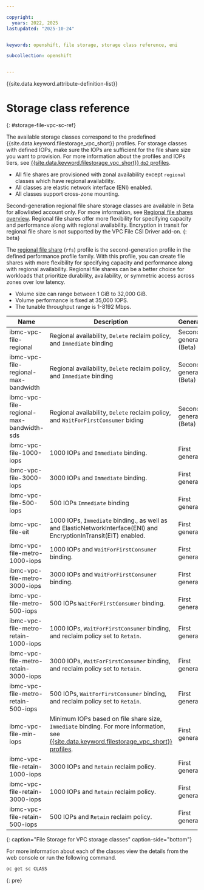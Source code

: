 ```yaml
---

copyright: 
  years: 2022, 2025
lastupdated: "2025-10-24"


keywords: openshift, file storage, storage class reference, eni

subcollection: openshift


---
```


{{site.data.keyword.attribute-definition-list}}


# Storage class reference
{: #storage-file-vpc-sc-ref}

The available storage classes correspond to the predefined {{site.data.keyword.filestorage_vpc_short}} profiles. For storage classes with defined IOPs, make sure the IOPs are sufficient for the file share size you want to provision. For more information about the profiles and IOPs tiers, see [{{site.data.keyword.filestorage_vpc_short}} `dp2` profiles](/docs/vpc?topic=vpc-file-storage-profiles&interface=ui#dp2-profile).

- All file shares are provisioned with zonal availability except `regional` classes which have regional availability.
- All classes are elastic network interface (ENI) enabled.
- All classes support cross-zone mounting.

Second-generation regional file share storage classes are available in Beta for allowlisted account only. For more information, see [Regional file shares overview](/docs/vpc?topic=vpc-file-storage-vpc-about#regional-file-storage-overview). Regional file shares offer more flexibility for specifying capacity and performance along with regional availability. Encryption in transit for regional file share is not supported by the VPC File CSI Driver add-on.
{: beta}

The [regional file share](/docs/vpc?topic=vpc-file-storage-vpc-about#regional-file-storage-overview) (`rfs`) profile is the second-generation profile in the defined performance profile family. With this profile, you can create file shares with more flexibility for specifying capacity and performance along with regional availability. Regional file shares can be a better choice for workloads that prioritize durability, availability, or symmetric access across zones over low latency.
- Volume size can range between 1 GiB to 32,000 GiB.
- Volume performance is fixed at 35,000 IOPS.
- The tunable throughput range is 1-8192 Mbps.

| Name | Description | Generation |
| --- | --- | --- |
| ibmc-vpc-file-regional | Regional availability, `Delete` reclaim policy, and `Immediate` binding | Second generation (Beta)| 
| ibmc-vpc-file-regional-max-bandwidth | Regional availability, `Delete` reclaim policy, and `Immediate` binding | Second generation  (Beta)| 
| ibmc-vpc-file-regional-max-bandwidth-sds | Regional availability, `Delete` reclaim policy, and `WaitForFirstConsumer` biding | Second generation  (Beta)|
| ibmc-vpc-file-1000-iops | 1000 IOPs and `Immediate` binding. | First generation | 
| ibmc-vpc-file-3000-iops | 3000 IOPs and `Immediate` binding. | First generation | 
| ibmc-vpc-file-500-iops | 500 IOPs `Immediate` binding | First generation | 
| ibmc-vpc-file-eit | 1000 IOPs, `Immediate` binding., as well as and ElasticNetworkInterface(ENI) and EncryptionInTransit(EIT) enabled. | First generation | 
| ibmc-vpc-file-metro-1000-iops | 1000 IOPs and `WaitForFirstConsumer` binding. | First generation | 
| ibmc-vpc-file-metro-3000-iops | 3000 IOPs and `WaitForFirstConsumer` binding. | First generation | 
| ibmc-vpc-file-metro-500-iops | 500 IOPs `WaitForFirstConsumer` binding. | First generation | 
| ibmc-vpc-file-metro-retain-1000-iops | 1000 IOPs, `WaitForFirstConsumer` binding, and reclaim policy set to `Retain`. | First generation | 
| ibmc-vpc-file-metro-retain-3000-iops | 3000 IOPs, `WaitForFirstConsumer` binding, and reclaim policy set to `Retain`. | First generation | 
| ibmc-vpc-file-metro-retain-500-iops | 500 IOPs, `WaitForFirstConsumer` binding, and reclaim policy set to `Retain`. | First generation | 
| ibmc-vpc-file-min-iops | Minimum IOPs based on file share size, `Immediate` binding. For more information, see [{{site.data.keyword.filestorage_vpc_short}} profiles](/docs/vpc?topic=vpc-file-storage-profiles&interface=ui#dp2-profile). | First generation | 
| ibmc-vpc-file-retain-1000-iops | 3000 IOPs and `Retain` reclaim policy. | First generation | 
| ibmc-vpc-file-retain-3000-iops | 1000 IOPs and `Retain` reclaim policy. | First generation | 
| ibmc-vpc-file-retain-500-iops | 500 IOPs and `Retain` reclaim policy. | First generation | 
{: caption="File Storage for VPC storage classes" caption-side="bottom"}

For more information about each of the classes view the details from the web console or run the following command.

```sh
oc get sc CLASS
```
{: pre}
